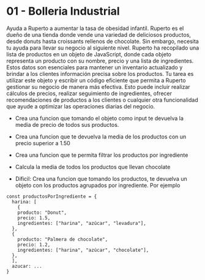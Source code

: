 # 01 - Bolleria Industrial

Ayuda a Ruperto a aumentar la tasa de obesidad infantil. Ruperto es el dueño de una tienda donde vende una variedad de deliciosos productos, desde donuts hasta croissants rellenos de chocolate. Sin embargo, necesita tu ayuda para llevar su negocio al siguiente nivel.
Ruperto ha recopilado una lista de productos en un objeto de JavaScript, donde cada objeto representa un producto con su nombre, precio y una lista de ingredientes. Estos datos son esenciales para mantener un inventario actualizado y brindar a los clientes información precisa sobre los productos.
Tu tarea es utilizar este objeto y escribir un código eficiente que permita a Ruperto gestionar su negocio de manera más efectiva. Esto puede incluir realizar cálculos de precios, realizar seguimiento de ingredientes, ofrecer recomendaciones de productos a los clientes o cualquier otra funcionalidad que ayude a optimizar las operaciones diarias del negocio.

- Crea una funcion que tomando el objeto como input te devuelva la media de precio de todos sus productos.
- Crea una funcion que te devuelva la media de los productos con un precio superior a 1.50
- Crea una funcion que te permita filtrar los productos por ingrediente
- Calcula la media de todos los productos que llevan chocolate

- Dificil: Crea una funcion que tomando los productos, te devuelva un objeto con los productos agrupados por ingrediente. Por ejemplo
```
const productosPorIngrediente = {
  harina: [
    {
    producto: "Donut",
    precio: 1.5,
    ingredientes: ["harina", "azúcar", "levadura"],
  },
  {
    producto: "Palmera de chocolate",
    precio: 1.2,
    ingredientes: ["harina", "azúcar", "chocolate"],
  },
  ],
  azucar: ...
}
```
